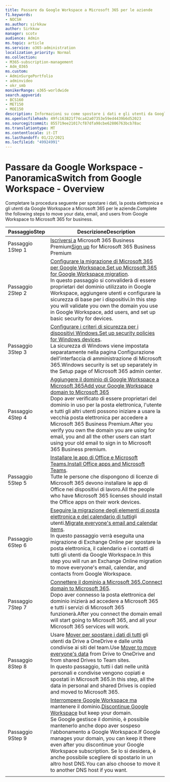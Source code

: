 ```yaml
---
title: Passare da Google Workspace a Microsoft 365 per le aziende
f1.keywords:
- NOCSH
ms.author: sirkkuw
author: Sirkkuw
manager: scotv
audience: Admin
ms.topic: article
ms.service: o365-administration
localization_priority: Normal
ms.collection:
- M365-subscription-management
- Adm_O365
ms.custom:
- AdminSurgePortfolio
- adminvideo
- okr_smb
monikerRange: o365-worldwide
search.appverid:
- BCS160
- MET150
- MOE150
description: Informazioni su come spostare i dati e gli utenti da Google Workspace a Microsoft 365 per le aziende.
ms.openlocfilehash: 49fc163821f74ca42a07353e59ed4439b6d52023
ms.sourcegitcommit: 855719ee21017cf87dfa98cbe62806763bcb78ac
ms.translationtype: MT
ms.contentlocale: it-IT
ms.lasthandoff: 01/22/2021
ms.locfileid: "49924991"
---
```

# <a name="switch-from-google-workspace---overview"></a><span data-ttu-id="58274-103">Passare da Google Workspace - Panoramica</span><span class="sxs-lookup"><span data-stu-id="58274-103">Switch from Google Workspace - Overview</span></span>

<span data-ttu-id="58274-104">Completare la procedura seguente per spostare i dati, la posta elettronica e gli utenti da Google Workspace a Microsoft 365 per le aziende.</span><span class="sxs-lookup"><span data-stu-id="58274-104">Complete the following steps to move your data, email, and users from Google Workspace to Microsoft 365 for business.</span></span>


| <span data-ttu-id="58274-105">Passaggio</span><span class="sxs-lookup"><span data-stu-id="58274-105">Step</span></span>  |<span data-ttu-id="58274-106">Descrizione</span><span class="sxs-lookup"><span data-stu-id="58274-106">Description</span></span>  |
|---------|---------|
|<span data-ttu-id="58274-107">Passaggio 1</span><span class="sxs-lookup"><span data-stu-id="58274-107">Step 1</span></span> |  <span data-ttu-id="58274-108">[Iscriversi a](../sign-up.md) Microsoft 365 Business Premium</span><span class="sxs-lookup"><span data-stu-id="58274-108">[Sign up](../sign-up.md) for Microsoft 365 Business Premium</span></span>       |
|<span data-ttu-id="58274-109">Passaggio 2</span><span class="sxs-lookup"><span data-stu-id="58274-109">Step 2</span></span> |   <span data-ttu-id="58274-110">[Configurare la migrazione di Microsoft 365 per Google Workspace.](set-up-microsoft-365-forgoogle.md)</span><span class="sxs-lookup"><span data-stu-id="58274-110">[Set up Microsoft 365 for Google Workspace migration](set-up-microsoft-365-forgoogle.md).</span></span> </br> <span data-ttu-id="58274-111">In questo passaggio si convaliderà di essere proprietari del dominio utilizzato in Google Workspace, aggiungere utenti e configurare la sicurezza di base per i dispositivi.</span><span class="sxs-lookup"><span data-stu-id="58274-111">In this step you will validate you own the domain you use in Google Workspace, add users, and set up basic security for devices.</span></span> |
|<span data-ttu-id="58274-112">Passaggio 3</span><span class="sxs-lookup"><span data-stu-id="58274-112">Step 3</span></span> | <span data-ttu-id="58274-113">[Configurare i criteri di sicurezza per i dispositivi Windows.](../secure-win10-pcs.md)</span><span class="sxs-lookup"><span data-stu-id="58274-113">[Set up security policies for Windows devices](../secure-win10-pcs.md).</span></span></br> <span data-ttu-id="58274-114">La sicurezza di Windows viene impostata separatamente nella pagina Configurazione dell'interfaccia di amministrazione di Microsoft 365.</span><span class="sxs-lookup"><span data-stu-id="58274-114">Windows security is set up separately in the Setup page of Microsoft 365 admin center.</span></span> |
|<span data-ttu-id="58274-115">Passaggio 4</span><span class="sxs-lookup"><span data-stu-id="58274-115">Step 4</span></span>|[<span data-ttu-id="58274-116">Aggiungere il dominio di Google Workspace a Microsoft 365</span><span class="sxs-lookup"><span data-stu-id="58274-116">Add your Google Workspace domain to Microsoft 365</span></span>](add-google-domain.md) </br> <span data-ttu-id="58274-117">Dopo aver verificato di essere proprietari del dominio in uso per la posta elettronica, l'utente e tutti gli altri utenti possono iniziare a usare la vecchia posta elettronica per accedere a Microsoft 365 Business Premium.</span><span class="sxs-lookup"><span data-stu-id="58274-117">After you verify you own the domain you are using for email, you and all the other users can start using your old email to sign in to Microsoft 365 Business premium.</span></span> |
|<span data-ttu-id="58274-118">Passaggio 5</span><span class="sxs-lookup"><span data-stu-id="58274-118">Step 5</span></span> | <span data-ttu-id="58274-119">[Installare le app di Office e Microsoft Teams.](../install-office.md)</span><span class="sxs-lookup"><span data-stu-id="58274-119">[Install Office apps and Microsoft Teams](../install-office.md).</span></span></br> <span data-ttu-id="58274-120">Tutte le persone che dispongono di licenze di Microsoft 365 devono installare le app di Office nei dispositivi di lavoro.</span><span class="sxs-lookup"><span data-stu-id="58274-120">All the people who have Microsoft 365 licenses should install the Office apps on their work devices.</span></span>|
|<span data-ttu-id="58274-121">Passaggio 6</span><span class="sxs-lookup"><span data-stu-id="58274-121">Step 6</span></span> | <span data-ttu-id="58274-122">[Eseguire la migrazione degli elementi di posta elettronica e del calendario di tutti](migrate-email.md)gli utenti.</span><span class="sxs-lookup"><span data-stu-id="58274-122">[Migrate everyone's email and calendar items](migrate-email.md).</span></span></br> <span data-ttu-id="58274-123">In questo passaggio verrà eseguita una migrazione di Exchange Online per spostare la posta elettronica, il calendario e i contatti di tutti gli utenti da Google Workspace.</span><span class="sxs-lookup"><span data-stu-id="58274-123">In this step you will run an Exchange Online migration to move everyone's email, calendar, and contacts from Google Workspace.</span></span>  |
|<span data-ttu-id="58274-124">Passaggio 7</span><span class="sxs-lookup"><span data-stu-id="58274-124">Step 7</span></span> | <span data-ttu-id="58274-125">[Connettere il dominio a Microsoft 365.](connect-domain-tom365.md)</span><span class="sxs-lookup"><span data-stu-id="58274-125">[Connect domain to Microsoft 365](connect-domain-tom365.md).</span></span> </br> <span data-ttu-id="58274-126">Dopo aver connesso la posta elettronica del dominio inizierà ad accedere a Microsoft 365 e tutti i servizi di Microsoft 365 funzionerà.</span><span class="sxs-lookup"><span data-stu-id="58274-126">After you connect the domain email will start going to Microsoft 365, and all your Microsoft 365 services will work.</span></span>|
|<span data-ttu-id="58274-127">Passaggio 8</span><span class="sxs-lookup"><span data-stu-id="58274-127">Step 8</span></span>|<span data-ttu-id="58274-128">Usare [Mover per spostare i dati di tutti](mover-migrate-files.md) gli utenti da Drive a OneDrive e dalle unità condivise ai siti del team.</span><span class="sxs-lookup"><span data-stu-id="58274-128">Use [Mover to move everyone's data](mover-migrate-files.md) from Drive to OneDrive and from shared Drives to Team sites.</span></span></br> <span data-ttu-id="58274-129">In questo passaggio, tutti i dati nelle unità personali e condivise vengono copiati e spostati in Microsoft 365.</span><span class="sxs-lookup"><span data-stu-id="58274-129">In this step, all the data in personal and shared Drives is copied and moved to Microsoft 365.</span></span>|
|<span data-ttu-id="58274-130">Passaggio 9</span><span class="sxs-lookup"><span data-stu-id="58274-130">Step 9</span></span>| <span data-ttu-id="58274-131">[Interrompere Google Workspace ma](cancel-google.md) mantenere il dominio.</span><span class="sxs-lookup"><span data-stu-id="58274-131">[Discontinue Google Workspace](cancel-google.md) but keep your domain.</span></span> </br> <span data-ttu-id="58274-132">Se Google gestisce il dominio, è possibile mantenerlo anche dopo aver sospeso l'abbonamento a Google Workspace.</span><span class="sxs-lookup"><span data-stu-id="58274-132">If Google manages your domain, you can keep it there even after you discontinue your Google Workspace subscription.</span></span> <span data-ttu-id="58274-133">Se lo si desidera, è anche possibile scegliere di spostarlo in un altro host DNS.</span><span class="sxs-lookup"><span data-stu-id="58274-133">You can also choose to move it to another DNS host if you want.</span></span>|
|||
